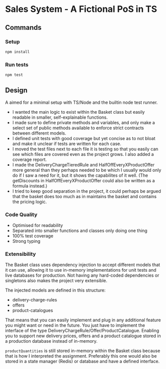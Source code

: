 # Sales System - A Fictional PoS in TS

## Commands

### Setup

```sh
npm install
```

### Run tests

```sh
npm test
```

## Design

A aimed for a minimal setup with TS/Node and the builtin node test runner.

- I wanted the main logic to exist within the Basket class but easily readable in smaller, self-explainable functions.
- I made sure to define private methods and variables, and only make a select set of public methods available to enforce strict contracts between different models.
- I defined unit tests with good coverage but yet concise as to not bloat and make it unclear if tests are written for each case.
- I moved the test files next to each file it is testing so that you easily can see which files are covered even as the project grows. I also added a coverage report.
- I made the DeliveryChargeTieredRule and HalfOffEveryXProductOffer more general than they perhaps needed to be which I usually would only do if I saw a need for it, but it shows the capabilites of it well. (The getDiscounts in HalfOffEveryXProductOffer could also be written as a formula instead.)
- I tried to keep good separation in the project, it could perhaps be argued that the basket does too much as in maintains the basket and contains the pricing logic.

### Code Quality

- Optimised for readability
- Separated into smaller functions and classes only doing one thing
- 100% test coverage
- Strong typing

### Extensibility

The Basket class uses dependency injection to accept different models that it can use, allowing it to use in-memory implementations for unit tests and live databases for production. Not having any hard-coded dependencies or singletons also makes the project very extensible.

The injected models are defined in this structure:

- delivery-charge-rules
- offers
- product-catalogues

That means that you can easily implement and plug in any additional feature you might want or need in the future. You just have to implement the interface of the type DeliveryChargeRule/Offer/ProductCatalogue. Enabling you to support new delivery prices, offers and a product catalogue stored in a production database instead of in-memory.

`productQuantities` is still stored in-memory within the Basket class because that is how I interpreted the assignment. Preferably this one would also be stored in a state manager (Redis) or database and have a defined interface.
